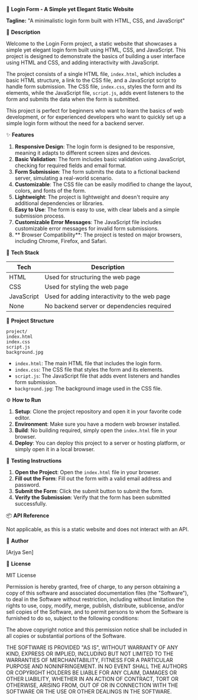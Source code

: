 🚀 **Login Form - A Simple yet Elegant Static Website**

**Tagline:** "A minimalistic login form built with HTML, CSS, and JavaScript"

📖 **Description**

Welcome to the Login Form project, a static website that showcases a simple yet elegant login form built using HTML, CSS, and JavaScript. This project is designed to demonstrate the basics of building a user interface using HTML and CSS, and adding interactivity with JavaScript.

The project consists of a single HTML file, `index.html`, which includes a basic HTML structure, a link to the CSS file, and a JavaScript script to handle form submission. The CSS file, `index.css`, styles the form and its elements, while the JavaScript file, `script.js`, adds event listeners to the form and submits the data when the form is submitted.

This project is perfect for beginners who want to learn the basics of web development, or for experienced developers who want to quickly set up a simple login form without the need for a backend server.

✨ **Features**

1. **Responsive Design**: The login form is designed to be responsive, meaning it adapts to different screen sizes and devices.
2. **Basic Validation**: The form includes basic validation using JavaScript, checking for required fields and email format.
3. **Form Submission**: The form submits the data to a fictional backend server, simulating a real-world scenario.
4. **Customizable**: The CSS file can be easily modified to change the layout, colors, and fonts of the form.
5. **Lightweight**: The project is lightweight and doesn't require any additional dependencies or libraries.
6. **Easy to Use**: The form is easy to use, with clear labels and a simple submission process.
7. **Customizable Error Messages**: The JavaScript file includes customizable error messages for invalid form submissions.
8. ** Browser Compatibility**: The project is tested on major browsers, including Chrome, Firefox, and Safari.

🧰 **Tech Stack**

| Tech | Description |
| --- | --- |
| HTML | Used for structuring the web page |
| CSS | Used for styling the web page |
| JavaScript | Used for adding interactivity to the web page |
| None | No backend server or dependencies required |

📁 **Project Structure**

```
project/
index.html
index.css
script.js
background.jpg
```

* `index.html`: The main HTML file that includes the login form.
* `index.css`: The CSS file that styles the form and its elements.
* `script.js`: The JavaScript file that adds event listeners and handles form submission.
* `background.jpg`: The background image used in the CSS file.

⚙️ **How to Run**

1. **Setup**: Clone the project repository and open it in your favorite code editor.
2. **Environment**: Make sure you have a modern web browser installed.
3. **Build**: No building required, simply open the `index.html` file in your browser.
4. **Deploy**: You can deploy this project to a server or hosting platform, or simply open it in a local browser.

🧪 **Testing Instructions**

1. **Open the Project**: Open the `index.html` file in your browser.
2. **Fill out the Form**: Fill out the form with a valid email address and password.
3. **Submit the Form**: Click the submit button to submit the form.
4. **Verify the Submission**: Verify that the form has been submitted successfully.

📦 **API Reference**

Not applicable, as this is a static website and does not interact with an API.

👤 **Author**

[Arjya Sen]

📝 **License**

MIT License

Permission is hereby granted, free of charge, to any person obtaining a copy of this software and associated documentation files (the "Software"), to deal in the Software without restriction, including without limitation the rights to use, copy, modify, merge, publish, distribute, sublicense, and/or sell copies of the Software, and to permit persons to whom the Software is furnished to do so, subject to the following conditions:

The above copyright notice and this permission notice shall be included in all copies or substantial portions of the Software.

THE SOFTWARE IS PROVIDED "AS IS", WITHOUT WARRANTY OF ANY KIND, EXPRESS OR IMPLIED, INCLUDING BUT NOT LIMITED TO THE WARRANTIES OF MERCHANTABILITY, FITNESS FOR A PARTICULAR PURPOSE AND NONINFRINGEMENT. IN NO EVENT SHALL THE AUTHORS OR COPYRIGHT HOLDERS BE LIABLE FOR ANY CLAIM, DAMAGES OR OTHER LIABILITY, WHETHER IN AN ACTION OF CONTRACT, TORT OR OTHERWISE, ARISING FROM, OUT OF OR IN CONNECTION WITH THE SOFTWARE OR THE USE OR OTHER DEALINGS IN THE SOFTWARE.
